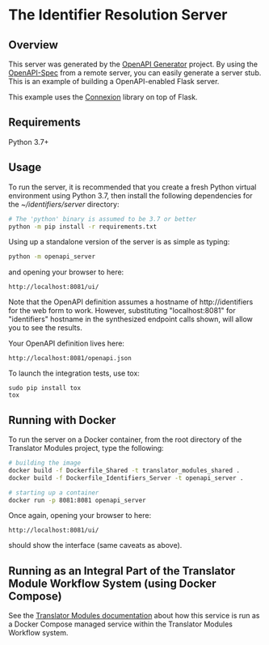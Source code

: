 # The Identifier Resolution Server

## Overview

This server was generated by the [OpenAPI Generator](https://openapi-generator.tech) project. By using the
[OpenAPI-Spec](https://openapis.org) from a remote server, you can easily generate a server stub.  This
is an example of building a OpenAPI-enabled Flask server.

This example uses the [Connexion](https://github.com/zalando/connexion) library on top of Flask.

## Requirements
Python 3.7+

## Usage

To run the server, it is recommended that you create a fresh Python virtual environment using Python 3.7, then
install the following dependencies for the *~/identifiers/server* directory:

```bash
# The 'python' binary is assumed to be 3.7 or better
python -m pip install -r requirements.txt
```

Using up a standalone version of the server is as simple as typing:

```bash
python -m openapi_server
```

and opening your browser to here:

```
http://localhost:8081/ui/
```

Note that the OpenAPI definition assumes a hostname of http://identifiers for the web form to work. However, 
substituting "localhost:8081" for "identifiers" hostname in the synthesized endpoint calls shown, will allow
you to see the results.

Your OpenAPI definition lives here:

```
http://localhost:8081/openapi.json
```

To launch the integration tests, use tox:

```
sudo pip install tox
tox
```

## Running with Docker

To run the server on a Docker container, from the root directory of the Translator Modules project, type the following:

```bash
# building the image
docker build -f Dockerfile_Shared -t translator_modules_shared .
docker build -f Dockerfile_Identifiers_Server -t openapi_server .

# starting up a container
docker run -p 8081:8081 openapi_server
```

Once again, opening your browser to here:

```
http://localhost:8081/ui/
```

should show the interface (same caveats as above).

## Running as an Integral Part of the Translator Module Workflow System (using Docker Compose)

See the [Translator Modules documentation](https://github.com/ncats/translator-modules/blob/master/README.md) 
about how this service is run as a Docker Compose managed service within the Translator Modules Workflow system.
